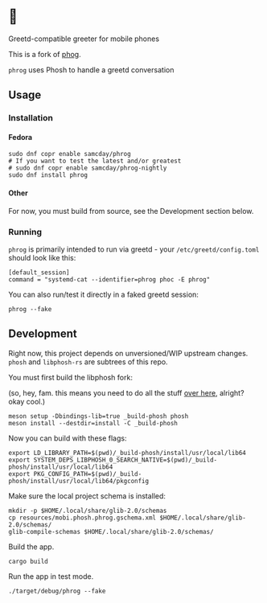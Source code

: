 # 🐸

Greetd-compatible greeter for mobile phones

This is a fork of [phog](https://gitlab.com/mobian1/phog).

`phrog` uses Phosh to handle a greetd conversation

## Usage

### Installation

#### Fedora

```
sudo dnf copr enable samcday/phrog
# If you want to test the latest and/or greatest
# sudo dnf copr enable samcday/phrog-nightly
sudo dnf install phrog
```

#### Other

For now, you must build from source, see the Development section below.

### Running

`phrog` is primarily intended to run via greetd - your `/etc/greetd/config.toml` should
look like this:

```
[default_session]
command = "systemd-cat --identifier=phrog phoc -E phrog"
```

You can also run/test it directly in a faked greetd session:

```
phrog --fake
```

## Development

Right now, this project depends on unversioned/WIP upstream changes. `phosh` and `libphosh-rs`
are subtrees of this repo.

You must first build the libphosh fork:

(so, hey, fam. this means you need to do all the stuff [over here][phosh-deps], alright? okay cool.)

```
meson setup -Dbindings-lib=true _build-phosh phosh
meson install --destdir=install -C _build-phosh
```

Now you can build with these flags:

```
export LD_LIBRARY_PATH=$(pwd)/_build-phosh/install/usr/local/lib64
export SYSTEM_DEPS_LIBPHOSH_0_SEARCH_NATIVE=$(pwd)/_build-phosh/install/usr/local/lib64
export PKG_CONFIG_PATH=$(pwd)/_build-phosh/install/usr/local/lib64/pkgconfig
```

Make sure the local project schema is installed:

```
mkdir -p $HOME/.local/share/glib-2.0/schemas
cp resources/mobi.phosh.phrog.gschema.xml $HOME/.local/share/glib-2.0/schemas/
glib-compile-schemas $HOME/.local/share/glib-2.0/schemas/
```

Build the app.

```
cargo build
```

Run the app in test mode.

```
./target/debug/phrog --fake
```

[phosh-deps]: https://gitlab.gnome.org/World/Phosh/phosh#dependencies
